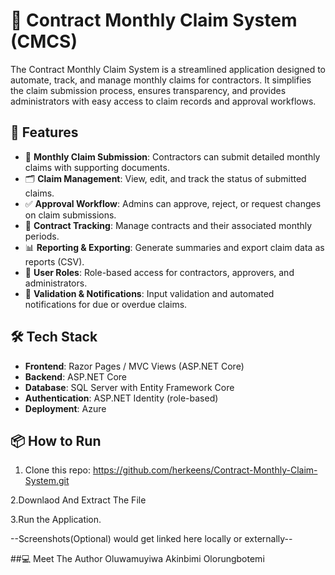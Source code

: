 # 📄 Contract Monthly Claim System (CMCS)

The Contract Monthly Claim System is a streamlined application designed to automate, track, and manage monthly claims for contractors. It simplifies the claim submission process, ensures transparency, and provides administrators with easy access to claim records and approval workflows.

## 🚀 Features

- 🧾 **Monthly Claim Submission**: Contractors can submit detailed monthly claims with supporting documents.
- 🗂️ **Claim Management**: View, edit, and track the status of submitted claims.
- ✅ **Approval Workflow**: Admins can approve, reject, or request changes on claim submissions.
- 📅 **Contract Tracking**: Manage contracts and their associated monthly periods.
- 📊 **Reporting & Exporting**: Generate summaries and export claim data as reports (CSV).
- 🔐 **User Roles**: Role-based access for contractors, approvers, and administrators.
- 🧠 **Validation & Notifications**: Input validation and automated notifications for due or overdue claims.

## 🛠️ Tech Stack

- **Frontend**: Razor Pages / MVC Views (ASP.NET Core)
- **Backend**: ASP.NET Core
- **Database**: SQL Server with Entity Framework Core
- **Authentication**: ASP.NET Identity (role-based)
- **Deployment**: Azure



## 📦 How to Run

1. Clone this repo:
   https://github.com/herkeens/Contract-Monthly-Claim-System.git


2.Downlaod And Extract The File


3.Run the Application.



--Screenshots(Optional) would get linked here locally or externally--

##💻 Meet The Author
Oluwamuyiwa Akinbimi Olorungbotemi
